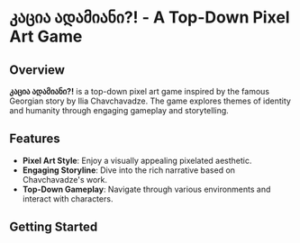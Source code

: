 # კაცია ადამიანი?! - A Top-Down Pixel Art Game

## Overview
**კაცია ადამიანი?!** is a top-down pixel art game inspired by the famous Georgian story by Ilia Chavchavadze. The game explores themes of identity and humanity through engaging gameplay and storytelling.

## Features
- **Pixel Art Style**: Enjoy a visually appealing pixelated aesthetic.
- **Engaging Storyline**: Dive into the rich narrative based on Chavchavadze's work.
- **Top-Down Gameplay**: Navigate through various environments and interact with characters.

## Getting Started
